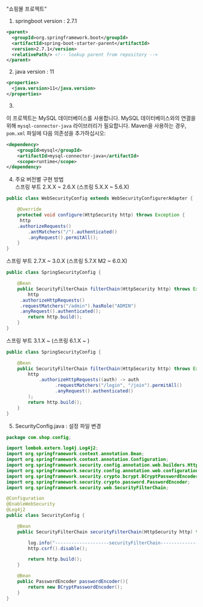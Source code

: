 "쇼핑몰 프로젝트" 

1. springboot version
  : 2.7.1
```xml
<parent>
  <groupId>org.springframework.boot</groupId>
  <artifactId>spring-boot-starter-parent</artifactId>
  <version>2.7.1</version>
  <relativePath/> <!-- lookup parent from repository -->
</parent>
```

2. java version
  : 11
```xml
<properties>
  <java.version>11</java.version>
</properties>
```

3.
이 프로젝트는 MySQL 데이터베이스를 사용합니다. MySQL 데이터베이스와의 연결을 위해 `mysql-connector-java` 라이브러리가 필요합니다. Maven을 사용하는 경우, `pom.xml` 파일에 다음 의존성을 추가하십시오:

```xml
<dependency>
    <groupId>mysql</groupId>
    <artifactId>mysql-connector-java</artifactId>
    <scope>runtime</scope>
</dependency>
```
4. 주요 버전별 구현 방법<br>
스프링 부트 2.X.X ~ 2.6.X (스프링 5.X.X ~ 5.6.X)
```java
public class WebSecurityConfig extends WebSecurityConfigurerAdapter {

    @Override
    protected void configure(HttpSecurity http) throws Exception {
     http
	.authorizeRequests()
        .antMatchers("/").authenticated()
        .anyRequest().permitAll();
    }
}
```
스프링 부트 2.7.X ~ 3.0.X (스프링 5.7.X M2 ~ 6.0.X)
```java
public class SpringSecurityConfig {

    @Bean
    public SecurityFilterChain filterChain(HttpSecurity http) throws Exception {
        http
	 .authorizeHttpRequests()
	 .requestMatchers("/admin").hasRole("ADMIN")
	 .anyRequest().authenticated();
        return http.build();
    }
}
```
스프링 부트 3.1.X ~ (스프링 6.1.X ~ )
```java
public class SpringSecurityConfig {

    @Bean
    public SecurityFilterChain filterChain(HttpSecurity http) throws Exception {
        http
            .authorizeHttpRequests((auth) -> auth
                  .requestMatchers("/login", "/join").permitAll()
                  .anyRequest().authenticated()
        );
        return http.build();
    }
}
```
5. SecurityConfig.java : 설정 파일 변경
```java
package com.shop.config;

import lombok.extern.log4j.Log4j2;
import org.springframework.context.annotation.Bean;
import org.springframework.context.annotation.Configuration;
import org.springframework.security.config.annotation.web.builders.HttpSecurity;
import org.springframework.security.config.annotation.web.configuration.EnableWebSecurity;
import org.springframework.security.crypto.bcrypt.BCryptPasswordEncoder;
import org.springframework.security.crypto.password.PasswordEncoder;
import org.springframework.security.web.SecurityFilterChain;

@Configuration
@EnableWebSecurity
@Log4j2
public class SecurityConfig {

    @Bean
    public SecurityFilterChain securityFilterChain(HttpSecurity http) throws Exception{

        log.info("--------------------securityFilterChain-----------------------------");
        http.csrf().disable();

        return http.build();
    }

    @Bean
    public PasswordEncoder passwordEncoder(){
        return new BCryptPasswordEncoder();
    }
}

```